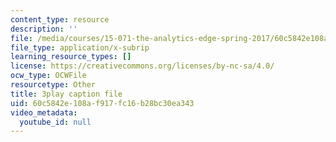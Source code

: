 ```yaml
---
content_type: resource
description: ''
file: /media/courses/15-071-the-analytics-edge-spring-2017/60c5842e108af917fc16b28bc30ea343_ww-S4khiumM.srt
file_type: application/x-subrip
learning_resource_types: []
license: https://creativecommons.org/licenses/by-nc-sa/4.0/
ocw_type: OCWFile
resourcetype: Other
title: 3play caption file
uid: 60c5842e-108a-f917-fc16-b28bc30ea343
video_metadata:
  youtube_id: null
---
```

